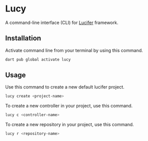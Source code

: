 # Lucy 

A command-line interface (CLI) for [Lucifer](https://pub.dev/packages/lucifer) framework.

## Installation 

Activate command line from your terminal by using this command.

```bash
dart pub global activate lucy
```

## Usage 

Use this command to create a new default lucifer project.

```bash
lucy create <project-name>
```

To create a new controller in your project, use this command.

```bash
lucy c <controller-name>
```

To create a new repository in your project, use this command.

```bash
lucy r <repository-name>
```